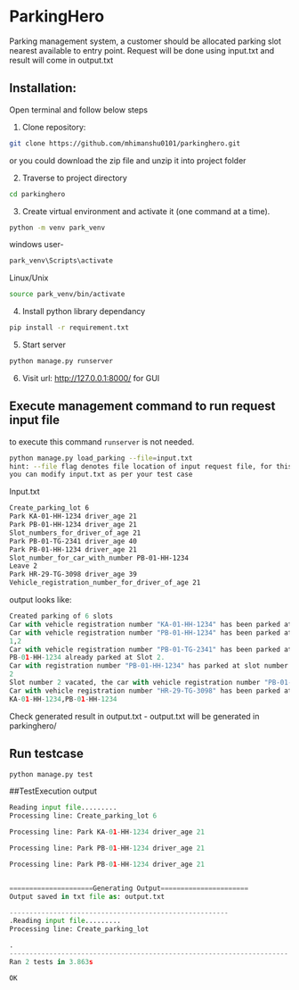 # ParkingHero
Parking management system, a customer should be allocated parking slot nearest available to entry point. Request will be done using input.txt and result will come in output.txt

## Installation:
Open terminal and follow below steps
  1. Clone repository:
```bash
git clone https://github.com/mhimanshu0101/parkinghero.git
```
or you could download the zip file and unzip it into project folder
  
  2. Traverse to project directory
  ```bash
  cd parkinghero
  ```
  3. Create virtual environment and activate it (one command at a time).
  ```bash
  python -m venv park_venv
  ```
  windows user-
  ```bash
  park_venv\Scripts\activate
  ```
  Linux/Unix
  ```bash
  source park_venv/bin/activate
  ```
  
  4. Install python library dependancy
  ```bash
  pip install -r requirement.txt
  ```
  
  5. Start server
  ```bash
  python manage.py runserver
  ```
  6. Visit url: http://127.0.0.1:8000/ for GUI
  ## Execute management command to run request input file
  to execute this command `runserver` is not needed.
  ```bash
  python manage.py load_parking --file=input.txt
  hint: --file flag denotes file location of input request file, for this project repo its available in parkinghero/
  you can modify input.txt as per your test case
  ```
  Input.txt
  ```txt
  Create_parking_lot 6
  Park KA-01-HH-1234 driver_age 21
  Park PB-01-HH-1234 driver_age 21
  Slot_numbers_for_driver_of_age 21
  Park PB-01-TG-2341 driver_age 40
  Park PB-01-HH-1234 driver_age 21
  Slot_number_for_car_with_number PB-01-HH-1234
  Leave 2
  Park HR-29-TG-3098 driver_age 39
  Vehicle_registration_number_for_driver_of_age 21
  ```
  output looks like:
  ```python
  Created parking of 6 slots
  Car with vehicle registration number "KA-01-HH-1234" has been parked at slot number 1
  Car with vehicle registration number "PB-01-HH-1234" has been parked at slot number 2
  1,2
  Car with vehicle registration number "PB-01-TG-2341" has been parked at slot number 3
  PB-01-HH-1234 already parked at Slot 2.
  Car with registration number "PB-01-HH-1234" has parked at slot number 2
  2
  Slot number 2 vacated, the car with vehicle registration number "PB-01-HH-1234" left the space, the driver of the car was of age 21
  Car with vehicle registration number "HR-29-TG-3098" has been parked at slot number 2
  KA-01-HH-1234,PB-01-HH-1234

  ```
 Check generated result in output.txt
    - output.txt will be generated in parkinghero/
  
  ## Run testcase
  ```bash
  python manage.py test
  ```
  ##TestExecution output
  ```python
  Reading input file.........
Processing line: Create_parking_lot 6

Processing line: Park KA-01-HH-1234 driver_age 21

Processing line: Park PB-01-HH-1234 driver_age 21

Processing line: Park PB-01-HH-1234 driver_age 21


=====================Generating Output======================
Output saved in txt file as: output.txt

-------------------------------------------------------
.Reading input file.........
Processing line: Create_parking_lot

.
----------------------------------------------------------------------
Ran 2 tests in 3.863s

OK
```
  
  
 
